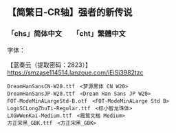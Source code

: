 ## 【简繁日-CR轴】强者的新传说
### 「chs」简体中文　　「cht」繁體中文


字体：

【蓝奏云（提取密码：2823）】https://smzase114514.lanzoue.com/iEiSj3982tzc
```
DreamHanSansCN-W20.ttf　<梦源黑体 CN W20>
DreamHanSansJP-W20.ttf　<Dream Han Sans JP W20>
FOT-ModeMinALargeStd-B.otf　<FOT-ModeMinALarge Std B>
LogoSCLongZhuTi-Regular.ttf　<标小智龙珠体>
LXGWWenKai-Medium.ttf　<霞鹜文楷 Medium>
方正宋黑_GBK.ttf　<方正宋黑_GBK>
```
